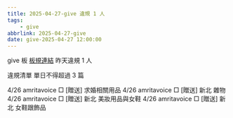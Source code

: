 ```yaml
---
title: 2025-04-27-give 違規 1 人
tags:
    - give
abbrlink: 2025-04-27-give
date: give-2025-04-27 12:00:00
---
```

give 板 [板規連結](https://www.ptt.cc/bbs/give/M.1612495900.A.C32.html)
昨天違規 1 人
<!-- more -->

違規清單
單日不得超過 3 篇

4/26 amritavoice □ [贈送] 求婚相關用品
4/26 amritavoice □ [贈送] 新北 雜物
4/26 amritavoice □ [贈送] 新北 美妝用品與女鞋
4/26 amritavoice □ [贈送] 新北 女鞋跟飾品